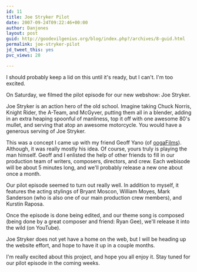 ```yaml
---
id: 11
title: Joe Stryker Pilot
date: 2007-09-24T09:22:46+00:00
author: Danjones
layout: post
guid: http://goodevilgenius.org/blog/index.php?/archives/8-guid.html
permalink: joe-stryker-pilot
jd_tweet_this: yes
pvc_views: 28

---
```

I should probably keep a lid on this until it's ready, but I can't. I'm too excited.

On Saturday, we filmed the pilot episode for our new webshow: Joe Stryker.

Joe Stryker is an action hero of the old school. Imagine taking Chuck Norris, Knight Rider, the A-Team, and McGyver, putting them all in a blender, adding in an extra heaping spoonful of manliness, top it off with one awesome 80's mullet, and serving that atop an awesome motorcycle. You would have a generous serving of Joe Stryker.

This was a concept I came up with my friend Geoff Yano (of [oogaFilms](http://www.oogaFilms.net)). Although, it was really mostly his idea. Of course, yours truly is playing the man himself. Geoff and I enlisted the help of other friends to fill in our production team of writers, composers, directors, and crew. Each webisode will be about 5 minutes long, and we'll probably release a new one about once a month.

Our pilot episode seemed to turn out really well. In addition to myself, it features the acting stylings of Bryant Moscon, William Moyes, Mark Sanderson (who is also one of our main production crew members), and Kurstin Raposa.

Once the episode is done being edited, and our theme song is composed (being done by a great composer and friend: Ryan Gee), we'll release it into the wild (on YouTube).

Joe Stryker does not yet have a home on the web, but I will be heading up the website effort, and hope to have it up in a couple months.

I'm really excited about this project, and hope you all enjoy it. Stay tuned for our pilot episode in the coming weeks.
